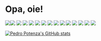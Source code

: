 # Opa, oie! 

<img src="https://img.shields.io/badge/React-20232A?style=for-the-badge&logo=react&logoColor=61DAFB" /><img src="https://img.shields.io/badge/React_Query-FF4154?style=for-the-badge&logo=React_Query&logoColor=white" />
<img src="https://img.shields.io/badge/Material%20UI-007FFF?style=for-the-badge&logo=mui&logoColor=white" />
<img src="https://img.shields.io/badge/Tailwind_CSS-38B2AC?style=for-the-badge&logo=tailwind-css&logoColor=white" />
<img src="https://img.shields.io/badge/VSCode-0078D4?style=for-the-badge&logo=visual%20studio%20code&logoColor=white" />
<img src="https://img.shields.io/badge/C-00599C?style=for-the-badge&logo=c&logoColor=white" />
<img src="https://img.shields.io/badge/C%23-239120?style=for-the-badge&logo=c-sharp&logoColor=white" />
<img src="https://img.shields.io/badge/JavaScript-323330?style=for-the-badge&logo=javascript&logoColor=F7DF1E" />
<img src="https://img.shields.io/badge/TypeScript-007ACC?style=for-the-badge&logo=typescript&logoColor=white" />
<img src="https://img.shields.io/badge/Google%20Sheets-34A853?style=for-the-badge&logo=google-sheets&logoColor=white" />
<img src="https://img.shields.io/badge/Notion-000000?style=for-the-badge&logo=notion&logoColor=white" />
<img src="https://img.shields.io/badge/Ubuntu-E95420?style=for-the-badge&logo=ubuntu&logoColor=white" />
<img src="https://img.shields.io/badge/Windows-0078D6?style=for-the-badge&logo=windows&logoColor=white" />
<img src="https://img.shields.io/badge/LinkedIn-0077B5?style=for-the-badge&logo=linkedin&logoColor=white" />
<img src="https://img.shields.io/badge/GIT-E44C30?style=for-the-badge&logo=git&logoColor=white" />

<!-- ![octocat-1693594228203](https://github.com/PedroPotenza/PedroPotenza/assets/83480686/95cd9349-9a09-4c59-b886-351fb782751c) -->

<!-- github-readme-stats-lilac-tau-99.vercel.app -->

[![Pedro Potenza's GitHub stats](https://github-readme-stats-omega-nine-47.vercel.app/api?username=PedroPotenza&show_icons=true&theme=transparent&hide=contribs,issues&include_all_commits=true&show=reviews&hide_rank=true)]([https://github.com/anuraghazra/github-readme-stats](https://github.com/PedroPotenza))

<!-- LINKS: -->

<!-- REACT  https://img.shields.io/badge/React_Query-FF4154?style=for-the-badge&logo=React_Query&logoColor=white -->
<!-- REACT QUERY https://img.shields.io/badge/React_Query-FF4154?style=for-the-badge&logo=React_Query&logoColor=white -->
<!-- MATERIAL UI  https://img.shields.io/badge/Material%20UI-007FFF?style=for-the-badge&logo=mui&logoColor=white -->
<!-- TAILWIND CSS  https://img.shields.io/badge/Tailwind_CSS-38B2AC?style=for-the-badge&logo=tailwind-css&logoColor=white -->
<!-- THREE JS https://img.shields.io/badge/ThreeJs-black?style=for-the-badge&logo=three.js&logoColor=white -->
<!-- VSCODE  https://img.shields.io/badge/VSCode-0078D4?style=for-the-badge&logo=visual%20studio%20code&logoColor=white -->
<!-- C  https://img.shields.io/badge/C-00599C?style=for-the-badge&logo=c&logoColor=white -->
<!-- C#  https://img.shields.io/badge/C%23-239120?style=for-the-badge&logo=c-sharp&logoColor=white -->
<!-- JAVASCRIPT  https://img.shields.io/badge/JavaScript-323330?style=for-the-badge&logo=javascript&logoColor=F7DF1E -->
<!-- TYPESCRIPT  https://img.shields.io/badge/TypeScript-007ACC?style=for-the-badge&logo=typescript&logoColor=white -->
<!-- GOOGLE SHEETS  https://img.shields.io/badge/Google%20Sheets-34A853?style=for-the-badge&logo=google-sheets&logoColor=white -->
<!-- NOTION  	https://img.shields.io/badge/Notion-000000?style=for-the-badge&logo=notion&logoColor=white -->
<!-- UBUNTU  https://img.shields.io/badge/Ubuntu-E95420?style=for-the-badge&logo=ubuntu&logoColor=white -->
<!-- WINDOWS  https://img.shields.io/badge/Windows-0078D6?style=for-the-badge&logo=windows&logoColor=white -->
<!-- LINKEDIN  https://img.shields.io/badge/LinkedIn-0077B5?style=for-the-badge&logo=linkedin&logoColor=white -->





<!--
## Sobre mim
Chamado também como Potenza ou para facilitar, Potz, sou um desenvolvedor front-end com mais de 2 anos de experiência em desenvolvimento web, utilizando ferramentas do ecossistema React.
-->

